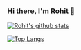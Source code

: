 ### Hi there, I'm Rohit 👋 

[![Rohit's github stats](https://github-readme-stats.vercel.app/api?username=rohitcoder&count_private=true&show_icons=true&theme=vision-friendly-dark&include_all_commits=true)]() 

[![Top Langs](https://github-readme-stats.vercel.app/api/top-langs/?username=rohitcoder&theme=vision-friendly-dark&layout=compact)]()
